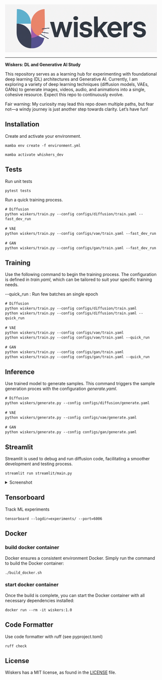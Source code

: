 
![PyTorch Logo](https://raw.githubusercontent.com/electricshadok/wiskers/refs/heads/main/docs/wiskers_logo.png)

--------------------------------------------------------------------------------


**Wiskers: DL and  Generative AI Study**


This repository serves as a learning hub for experimenting with foundational deep learning (DL) architectures and Generative AI. Currently, I am exploring a variety of deep learning techniques (diffusion models, VAEs, GANs) to generate images, videos, audio, and animations into a single, cohesive resource. Expect this repo to continuously evolve.

Fair warning: My curiosity may lead this repo down multiple paths, but fear not—a windy journey is just another step towards clarity. Let’s have fun!

## Installation

Create and activate your environment.
```
mamba env create -f environment.yml
```

```
mamba activate whiskers_dev
```

## Tests

Run unit tests

```
pytest tests
```

Run a quick training process.

```
# Diffusion
python wiskers/train.py --config configs/diffusion/train.yaml --fast_dev_run

# VAE
python wiskers/train.py --config configs/vae/train.yaml --fast_dev_run

# GAN
python wiskers/train.py --config configs/gan/train.yaml --fast_dev_run
```

## Training

Use the following command to begin the training process. The configuration is defined in *train.yaml*, which can be tailored to suit your specific training needs.

--quick_run : Run few batches an single epoch

```
# Diffusion
python wiskers/train.py --config configs/diffusion/train.yaml
python wiskers/train.py --config configs/diffusion/train.yaml --quick_run

# VAE
python wiskers/train.py --config configs/vae/train.yaml
python wiskers/train.py --config configs/vae/train.yaml --quick_run

# GAN
python wiskers/train.py --config configs/gan/train.yaml
python wiskers/train.py --config configs/gan/train.yaml --quick_run
```

## Inference

Use trained model to generate samples. This command triggers the sample generation proces with the configuration *generate.yaml*.

```
# Diffusion
python wiskers/generate.py --config configs/diffusion/generate.yaml

# VAE
python wiskers/generate.py --config configs/vae/generate.yaml

# GAN
python wiskers/generate.py --config configs/gan/generate.yaml
```

## Streamlit

Streamlit is used to debug and run diffusion code, facilitating a smoother development and testing process.

```
streamlit run streamlit/main.py
```

<details>
<summary>Screenshot</summary>
<p align="center"><img src="docs/app.png?raw=true"></p>
</details>


## Tensorboard

Track ML experiments

```
tensorboard --logdir=experiments/ --port=6006
```

## Docker

### build docker container

Docker ensures a consistent environment Docker. Simply run the command to build the Docker container:

```
./build_docker.sh
```

### start docker container
Once the build is complete, you can start the Docker container with all necessary dependencies installed:

```
docker run --rm -it wiskers:1.0
```

## Code Formatter
Use code formatter with ruff (see pyproject.toml)

```
ruff check
```


## License

Wiskers has a MIT license, as found in the [LICENSE](https://github.com/vincentbonnetai/wiskers/blob/main/LICENSE) file.
